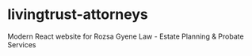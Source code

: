 # livingtrust-attorneys
Modern React website for Rozsa Gyene Law - Estate Planning &amp; Probate Services
